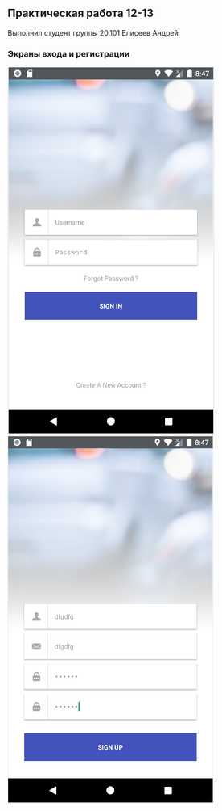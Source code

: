 ## Практическая работа 12-13
Выполнил студент группы 20.101 Елисеев Андрей
### Экраны входа и регистрации
![Экран входа](/screenshots/signinscreen.png) ![Экран регистрации](/screenshots/signupscreen.png)